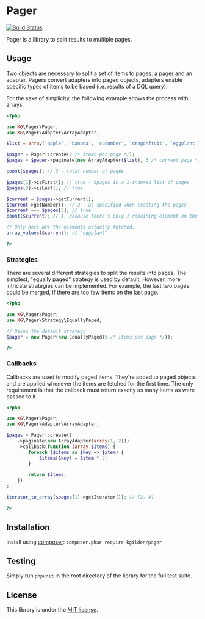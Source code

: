 Pager
=====

[![Build Status](https://img.shields.io/travis/kgilden/pager/master.svg?style=flat)](https://travis-ci.org/kgilden/pager)

Pager is a library to split results to multiple pages.

Usage
-----

Two objects are necessary to split a set of items to pages: a pager and an
adapter. Pagers convert adapters into paged objects, adapters enable specific
types of items to be based (i.e. results of a DQL query).

For the sake of simplicity, the following example shows the process with arrays.

```php
<?php

use KG\Pager\Pager;
use KG\Pager\Adapter\ArrayAdapter;

$list = array('apple', 'banana', 'cucumber', 'dragonfruit', 'eggplant');

$pager = Pager::create(2 /* items per page */);
$pages = $pager->paginate(new ArrayAdapter($list), 3 /* current page */);

count($pages); // 3 - total number of pages

$pages[1]->isFirst(); // true - $pages is a 1-indexed list of pages
$pages[3]->isLast(); // true

$current = $pages->getCurrent();
$current->getNumber(); // 3 - as specified when creating the pages
$current === $pages[3]; // true
count($current); // 1, because there's only 1 remaining element on the last page

// Only here are the elements actually fetched.
array_values($current); // "eggplant"

?>
```

### Strategies

There are several different strategies to split the results into pages. The
simplest, "equally paged" strategy is used by default. However, more intricate
strategies can be implemented. For example, the last two pages could be merged,
if there are too few items on the last page.

```php
<?php

use KG\Pager\Pager;
use KG\Pager\Strategy\EquallyPaged;

// Using the default strategy
$pager = new Pager(new EquallyPaged(5 /* items per page */));

?>
```

### Callbacks

Callbacks are used to modify paged items. They're added to paged objects and
are applied whenever the items are fetched for the first time. The only
requirement is that the callback must return exactly as many items as were
passed to it.

```php
<?php

use KG\Pager\Pager;
use KG\Pager\Adapter\ArrayAdapter;

$pages = Pager::create()
    ->paginate(new ArrayAdapter(array(1, 2)))
    ->callback(function (array $items) {
        foreach ($items as $key => $item) {
            $items[$key] = $item * 2;
        }

        return $items;
    })
;

iterator_to_array($pages[1]->getIterator()); // [2, 4]

?>
```

Installation
------------

Install using [composer](https://getcomposer.org/download/): `composer.phar require kgilden/pager`

Testing
-------

Simply run `phpunit` in the root directory of the library for the full
test suite.

License
-------

This library is under the [MIT license](LICENSE).
